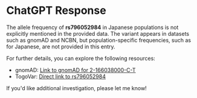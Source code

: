 # ChatGPT Response

The allele frequency of **rs796052984** in Japanese populations is not explicitly mentioned in the provided data. The variant appears in datasets such as gnomAD and NCBN, but population-specific frequencies, such as for Japanese, are not provided in this entry.

For further details, you can explore the following resources:
- gnomAD: [Link to gnomAD for 2-166038000-C-T](https://gnomad.broadinstitute.org/variant/2-166038000-C-T?dataset=gnomad_r4)
- TogoVar: [Direct link to rs796052984](https://identifiers.org/dbsnp/rs796052984)

If you'd like additional investigation, please let me know!